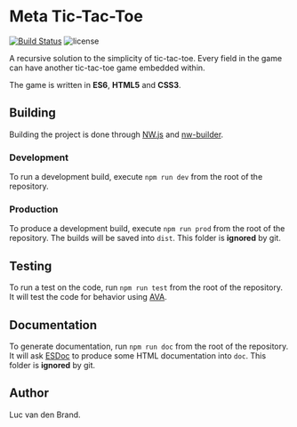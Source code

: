 # Meta Tic-Tac-Toe
[![Build Status](https://travis-ci.org/Lukeslux/MetaTTT.svg?branch=master)](https://travis-ci.org/Lukeslux/MetaTTT)
![license](https://img.shields.io/github/license/mashape/apistatus.svg)

A recursive solution to the simplicity of tic-tac-toe.
Every field in the game can have another tic-tac-toe game embedded within.

The game is written in **ES6**, **HTML5** and **CSS3**.

## Building
Building the project is done through [NW.js](https://github.com/nwjs/nw.js) and [nw-builder](https://github.com/nwjs-community/nw-builder).

### Development
To run a development build, execute ``npm run dev`` from the root of the repository.

### Production
To produce a development build, execute ``npm run prod`` from the root of the repository. The builds will be saved into ``dist``. This folder is **ignored** by git.

## Testing
To run a test on the code, run ``npm run test`` from the root of the repository. It will test the code for behavior using [AVA](https://github.com/avajs/ava).

## Documentation
To generate documentation, run ``npm run doc`` from the root of the repository. It will ask [ESDoc](https://github.com/esdoc/esdoc) to produce some HTML documentation into ``doc``. This folder is **ignored** by git.

## Author
Luc van den Brand.

